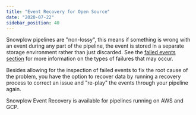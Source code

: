 ```yaml
---
title: "Event Recovery for Open Source"
date: "2020-07-22"
sidebar_position: 40
---
```


Snowplow pipelines are "non-lossy", this means if something is wrong with an event during any part of the pipeline, the event is stored in a separate storage environment rather than just discarded. See the [failed events section](/docs/managing-data-quality/failed-events/understanding-failed-events/index.md) for more information on the types of failures that may occur.

Besides allowing for the inspection of failed events to fix the root cause of the problem, you have the option to recover data by running a recovery process to correct an issue and "re-play" the events through your pipeline again.

Snowplow Event Recovery is available for pipelines running on AWS and GCP.
